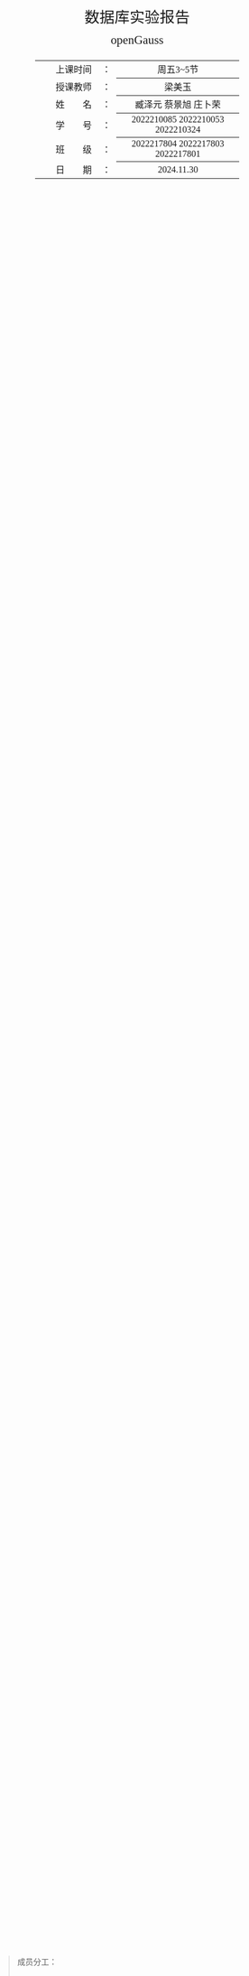 <div class="cover" style="page-break-after:always;font-family:方正公文仿宋;width:100%;height:100%;border:none;margin: 0 auto;text-align:center;">
    <div style="width:60%;margin: 0 auto;height:0;padding-bottom:10%;">
        </br>
        <img src="https://www.random9.top/assets/logoBUPT/subLogoBUPT.jpg" alt="校名" style="width:100%;"/>
    </div>
    </br></br></br></br></br>
    <div style="width:60%;margin: 0 auto;height:0;padding-bottom:40%;">
        <img src="https://www.random9.top/assets/logoBUPT/mainLogoBUPT.png" alt="校徽" style="width:100%;"/>
	</div>
    </br></br></br></br></br></br></br></br>
    <span style="font-family:华文黑体Bold;text-align:center;font-size:20pt;margin: 10pt auto;line-height:30pt;">数据库实验报告</span>
</br>
 		<span style="font-family:华文黑体Bold;text-align:center;font-size:16pt;margin: 10pt auto;line-height:30pt;">openGauss</span>
    </br>
    </br>
    <table style="border:none;text-align:center;width:72%;font-family:仿宋;font-size:14px; margin: 0 auto;">
    <tbody style="font-family:方正公文仿宋;font-size:12pt;">
    	<tr style="font-weight:normal;"> 
    		<td style="width:20%;text-align:right;">上课时间</td>
    		<td style="width:2%">：</td> 
    		<td style="width:40%;font-weight:normal;border-bottom: 1px solid;text-align:center;font-family:华文仿宋"> 周五3~5节</td>     </tr>
    	<tr style="font-weight:normal;"> 
    		<td style="width:20%;text-align:right;">授课教师</td>
    		<td style="width:2%">：</td> 
    		<td style="width:40%;font-weight:normal;border-bottom: 1px solid;text-align:center;font-family:华文仿宋">梁美玉</td>     </tr>
    	<tr style="font-weight:normal;"> 
    		<td style="width:20%;text-align:right;">姓　　名</td>
    		<td style="width:2%">：</td> 
    		<td style="width:40%;font-weight:normal;border-bottom: 1px solid;text-align:center;font-family:华文仿宋"> 臧泽元   蔡景旭   庄卜荣</td>     </tr>
    	<tr style="font-weight:normal;"> 
    		<td style="width:20%;text-align:right;">学　　号</td>
    		<td style="width:2%">：</td> 
    		<td style="width:40%;font-weight:normal;border-bottom: 1px solid;text-align:center;font-family:华文仿宋"> 2022210085 2022210053 2022210324</td>     </tr>
    	<tr style="font-weight:normal;"> 
    		<td style="width:20%;text-align:right;">班　　级</td>
    		<td style="width:%">：</td> 
    		<td style="width:40%;font-weight:normal;border-bottom: 1px solid;text-align:center;font-family:华文仿宋"> 2022217804 2022217803 2022217801</td>     </tr>
    	<tr style="font-weight:normal;"> 
    		<td style="width:20%;text-align:right;">日　　期</td>
    		<td style="width:2%">：</td> 
    		<td style="width:40%;font-weight:normal;border-bottom: 1px solid;text-align:center;font-family:华文仿宋">2024.11.30</td>     </tr>
    </tbody>              
    </table>
</div>


> 成员分工：
>
> - 臧泽元：环境搭建、任务1、任务4
> - 蔡景旭：任务3
> - 庄卜荣：任务2

## 0 环境搭建

实验 1-3 所用数据库部署于本地 docker 容器中，基于 [enmotech/enmotech-docker-opengauss: Ennotech openGauss Docker Image](https://github.com/enmotech/enmotech-docker-opengauss) 中给出的 openGauss 1.1.0 x86 镜像进行配置，容器内系统为 CentOS 7.6。拉取镜像创建容器的指令如下：

```shell
$ docker run --name opengauss --privileged=true -d -e GS_PASSWORD=Enmo@123 enmotech/opengauss:1.1.0
```

后续进入容器（`docker exec`）时，将容器的 22 端口映射到主机的 22222 端口以便 ssh 远程连接。

## 1 数据库建表及数据导入

### 1.1 创建关系表

#### 1.1.1 订单表 `ORDERS`

终端显示：

```shell
omm=# CREATE TABLE ORDERS ( O_ORDERKEY    INTEGER NOT NULL,
omm(# O_CUSTKEY    INTEGER NOT NULL,
omm(# O_ORDERSTATUS    CHAR(1) NOT NULL,
omm(# O_TOTALPRICE    DECIMAL(15,2) NOT NULL,
omm(# O_ORDERDATE    DATE NOT NULL,
omm(# O_ORDERPRIORITY    CHAR(15) NOT NULL,
omm(# O_CLERK    CHAR(15) NOT NULL,
omm(# O_SHIPPRIORITY    INTEGER NOT NULL,
omm(# O_COMMENT    VARCHAR(79) NOT NULL);
CREATE TABLE
```

末尾显示 `CREATE TABLE` 表示建表成功。

#### 1.1.2 区域表 `REGION`

```shell
omm=# CREATE TABLE REGION ( R_REGIONKEY    INTEGER NOT NULL,
omm(# R_NAME    CHAR(25) NOT NULL,
omm(# R_COMMENT    VARCHAR(152));
CREATE TABLE
```

#### 1.1.3 国家表 `NATION`

```shell
omm=# CREATE TABLE NATION ( N_NATIONKEY    INTEGER NOT NULL,
omm(# N_NAME    CHAR(25) NOT NULL,
omm(# N_REGIONKEY    INTEGER NOT NULL,
omm(# N_COMMENT    VARCHAR(152));
CREATE TABLE
```

#### 1.1.4 供应商表 `SUPPLIER`

```shell
omm=# CREATE TABLE SUPPLIER ( S_SUPPKEY    INTEGER NOT NULL,
omm(# S_NAME    CHAR(25) NOT NULL,
omm(# S_ADDRESS    VARCHAR(40) NOT NULL,
omm(# S_NATIONKEY    INTEGER NOT NULL,
omm(# S_PHONE    CHAR(15) NOT NULL,
omm(# S_ACCTBAL    DECIMAL(15,2) NOT NULL,
omm(# S_COMMENT    VARCHAR(101) NOT NULL);
CREATE TABLE
```

#### 1.1.5 零部件表 `PART`

```shell
omm=# CREATE TABLE PART ( P_PARTKEY    INTEGER NOT NULL,
omm(# P_NAME    VARCHAR(55) NOT NULL,
omm(# P_MFGR    CHAR(25) NOT NULL,
omm(# P_BRAND    CHAR(10) NOT NULL,
omm(# P_TYPE    VARCHAR(25) NOT NULL,
omm(# P_SIZE    INTEGER NOT NULL,
omm(# P_CONTAINER    CHAR(10) NOT NULL,
omm(# P_RETAILPRICE    DECIMAL(15,2) NOT NULL,
omm(# P_COMMENT    VARCHAR(23) NOT NULL);
CREATE TABLE
```

#### 1.3.6 零部件供应表 `PARTSUPP`

```shell
omm=# CREATE TABLE PARTSUPP ( PS_PARTKEY    INTEGER NOT NULL,
omm(# PS_SUPPKEY    INTEGER NOT NULL,
omm(# PS_AVAILQTY    INTEGER NOT NULL,
omm(# PS_SUPPLYCOST    DECIMAL(15,2) NOT NULL,
omm(# PS_COMMENT    VARCHAR(199) NOT NULL);
CREATE TABLE
```

#### 1.3.7 客户表 `CUSTOMER`

```shell
omm=# CREATE TABLE CUSTOMER ( C_CUSTKEY    INTEGER NOT NULL,
omm(# C_NAME    VARCHAR(25) NOT NULL,
omm(# C_ADDRESS    VARCHAR(40) NOT NULL,
omm(# C_NATIONKEY    INTEGER NOT NULL,
omm(# C_PHONE    CHAR(15) NOT NULL,
omm(# C_ACCTBAL    DECIMAL(15,2) NOT NULL,
omm(# C_MKTSEGMENT    CHAR(10) NOT NULL,
omm(# C_COMMENT    VARCHAR(117) NOT NULL);
CREATE TABLE
```

#### 1.3.8 订单明细表 `LINEITEM`

```shell
omm=# CREATE TABLE LINEITEM ( L_ORDERKEY    INTEGER NOT NULL,
omm(# L_PARTKEY    INTEGER NOT NULL,
omm(# L_SUPPKEY    INTEGER NOT NULL,
omm(# L_LINENUMBER    INTEGER NOT NULL,
omm(# L_QUANTITY    DECIMAL(15,2) NOT NULL,
omm(# L_EXTENDEDPRICE    DECIMAL(15,2) NOT NULL,
omm(# L_DISCOUNT    DECIMAL(15,2) NOT NULL,
omm(# L_TAX    DECIMAL(15,2) NOT NULL,
omm(# L_RETURNFLAG    CHAR(1) NOT NULL,
omm(# L_LINESTATUS    CHAR(1) NOT NULL,
omm(# L_SHIPDATE    DATE NOT NULL,
omm(# L_COMMITDATE    DATE NOT NULL,
omm(# L_RECEIPTDATE    DATE NOT NULL,
omm(# L_SHIPINSTRUCT    CHAR(25) NOT NULL,
omm(# L_SHIPMODE    CHAR(10) NOT NULL,
omm(# L_COMMENT    VARCHAR(44) NOT NULL);
CREATE TABLE
```

通过 `\d+` 命令可看到创建完的 8 个表：

![image-20241125171935924](assets/image-20241125171935924-2974310.png)

### 1.2 数据导入

#### 1.2.1 上传文件

将 tpc-h 的 txt 格式数据文件用 SCP 上传到 openGauss 所在的容器上，首先在容器 `omm` 用户下创建目录 `tpc-h/data` 并授予全部权限：

```shell
[omm@cfde74516988 ~]$ pwd   
/home/omm
[omm@cfde74516988 ~]$ mkdir tpc-h   
[omm@cfde74516988 ~]$ cd tpc-h
[omm@cfde74516988 tpc-h]$ mkdir data
```

```shell
[root@cfde74516988 ~]# cd /home/omm
[root@cfde74516988 omm]# chmod 777 tpc-h
[root@cfde74516988 omm]# cd tpc-h
[root@cfde74516988 tpc-h]# chmod 777 data
```

然后退出 omm 用户回到 root，将 txt 格式的数据文件移到该文件夹里（第一次远程连接需要设置密钥）：

![image-20241125182123117](assets/image-20241125182123117-2974310.png)

最后授予文件全部权限：

```shell
[root@cfde74516988 ~]# cd /home/omm/tpc-h/data
[root@cfde74516988 data]# chmod 777 *
[root@cfde74516988 data]# ls -l
total 208992
-rwxrwxrwx 1 root root   4835158 Nov 25 10:19 customer.txt
-rwxrwxrwx 1 root root 155651209 Nov 25 10:19 lineitem.txt
-rwxrwxrwx 1 root root      2356 Nov 25 10:19 nation.txt
-rwxrwxrwx 1 root root  25118002 Nov 25 10:19 orders.txt
-rwxrwxrwx 1 root root  23143960 Nov 25 10:19 partsupp.txt
-rwxrwxrwx 1 root root   4982186 Nov 25 10:19 part.txt
-rwxrwxrwx 1 root root       199 Nov 25 10:19 region.txt
-rwxrwxrwx 1 root root    250820 Nov 25 10:19 supplier.txt
```

#### 1.2.2 导入数据

以 omm 用户登录数据库主节点，并连接数据库，然后使用 `\copy` 命令导入数据：

```shell
omm=# copy region FROM '/home/omm/tpc-h/data/region.txt' with delimiter as '|';
COPY 5
omm=# copy nation FROM 'home/omm/tpc-h/data/nation.txt' with delimiter as '|';
ERROR:  could not open file "home/omm/tpc-h/data/nation.txt" for reading: No such file or directory
omm=# copy nation FROM '/home/omm/tpc-h/data/nation.txt' with delimiter as '|';
COPY 25
omm=# copy part FROM '/home/omm/tpc-h/data/part.txt' with delimiter as '|';
COPY 40000
omm=# copy supplier FROM '/home/omm/tpc-h/data/supplier.txt' with delimiter as '|';
COPY 2000
omm=# copy customer FROM '/home/omm/tpc-h/data/customer.txt' with delimiter as '|';
COPY 30000
omm=# copy lineitem FROM '/home/omm/tpc-h/data/lineitem.txt' with delimiter as '|'; 
COPY 1199969
omm=# copy partsupp FROM '/home/omm/tpc-h/data/partsupp.txt' with delimiter as '|';
COPY 160000
omm=# copy orders FROM '/home/omm/tpc-h/data/orders.txt' with delimiter as '|';
COPY 300000
```

通过 `\d+` 命令可看到表的大小有更新：

![image-20241125192423749](assets/image-20241125192423749-2974310.png)

导入后为关系表添加约束：

```shell
omm=# ALTER TABLE REGION
omm-# ADD PRIMARY KEY (R_REGIONKEY);
NOTICE:  ALTER TABLE / ADD PRIMARY KEY will create implicit index "region_pkey" for table "region"
ALTER TABLE

omm=# ALTER TABLE NATION
omm-# ADD PRIMARY KEY (N_NATIONKEY);
NOTICE:  ALTER TABLE / ADD PRIMARY KEY will create implicit index "nation_pkey" for table "nation"
ALTER TABLE

omm=# ALTER TABLE NATION 
omm-# ADD FOREIGN KEY (N_REGIONKEY) references REGION;
ALTER TABLE

omm=# ALTER TABLE PART
omm-# ADD PRIMARY KEY (P_PARTKEY);
NOTICE:  ALTER TABLE / ADD PRIMARY KEY will create implicit index "part_pkey" for table "part"
ALTER TABLE

omm=# ALTER TABLE SUPPLIER
omm-# ADD PRIMARY KEY (S_SUPPKEY);
NOTICE:  ALTER TABLE / ADD PRIMARY KEY will create implicit index "supplier_pkey" for table "supplier"
ALTER TABLE

omm=# ALTER TABLE SUPPLIER
omm-# ADD FOREIGN KEY (S_NATIONKEY) references NATION;
ALTER TABLE

omm=# ALTER TABLE PARTSUPP
omm-# ADD PRIMARY KEY (PS_PARTKEY,PS_SUPPKEY);
NOTICE:  ALTER TABLE / ADD PRIMARY KEY will create implicit index "partsupp_pkey" for table "partsupp"
ALTER TABLE

omm=# ALTER TABLE CUSTOMER
omm-# ADD PRIMARY KEY (C_CUSTKEY);
NOTICE:  ALTER TABLE / ADD PRIMARY KEY will create implicit index "customer_pkey" for table "customer"
ALTER TABLE

omm=# ALTER TABLE CUSTOMER
omm-# ADD FOREIGN KEY (C_NATIONKEY) references NATION;
ALTER TABLE

omm=# ALTER TABLE LINEITEM
omm-# ADD PRIMARY KEY (L_ORDERKEY,L_LINENUMBER);
NOTICE:  ALTER TABLE / ADD PRIMARY KEY will create implicit index "lineitem_pkey" for table "lineitem"
ALTER TABLE

omm=# ALTER TABLE ORDERS
omm-# ADD PRIMARY KEY (O_ORDERKEY);
NOTICE:  ALTER TABLE / ADD PRIMARY KEY will create implicit index "orders_pkey" for table "orders"
ALTER TABLE

omm=# ALTER TABLE PARTSUPP
omm-# ADD FOREIGN KEY (PS_SUPPKEY) references SUPPLIER;
ALTER TABLE

omm=# ALTER TABLE PARTSUPP
omm-# ADD FOREIGN KEY (PS_PARTKEY) references PART;
ALTER TABLE

omm=# ALTER TABLE ORDERS
omm-# ADD FOREIGN KEY (O_CUSTKEY) references CUSTOMER;
ALTER TABLE

omm=# ALTER TABLE LINEITEM
omm-# ADD FOREIGN KEY (L_ORDERKEY) references ORDERS;
ALTER TABLE

omm=# ALTER TABLE LINEITEM
omm-# ADD FOREIGN KEY (L_PARTKEY,L_SUPPKEY) references PARTSUPP;
ALTER TABLE
```

用 `select` 语句查看关系表可以显示刚刚导入进来的数据：

![image-20241125193718859](assets/image-20241125193718859.png)

## 2 数据查询与修改

### 2.1 单表查询

**查询1**：

从订单表 `ORDERS` 中，找出由收银员 `Clerk#000000951` 处理的满足下列条件的所有订单 `O_ORDERKEY`：

（1）订单总价位于 `[起始价格 5000, 结束价格 100000]`

（2）下单日期在 `开始日期 2019-01-02 00:00:00` 至 `结束日期 2020-08-31 00:00:00` 之间，

（3）订单状态 `O_ORDERSTATUS` 不为空

列出这些订单的订单 `key`（`O_ORDERKEY`）、客户 `key`、订单状态、订单总价、下单日期（重命名为 `O_DATE`）、订单优先级和发货优先级；

要求：对查询结果，按照订单优先级从高到低、发货优先级从高到低排序。

```sql
-- 查询订单信息
SELECT 
    O_ORDERKEY, 
    O_CUSTKEY, 
    O_ORDERSTATUS, 
    O_TOTALPRICE, 
    O_ORDERDATE AS O_DATE, 
    O_ORDERPRIORITY, 
    O_SHIPPRIORITY
FROM 
    ORDERS
WHERE 
    O_CLERK = 'Clerk#000000951'
    AND O_TOTALPRICE BETWEEN 5000 AND 100000
    AND O_ORDERDATE BETWEEN '2019-01-02' AND '2020-08-31'
    AND O_ORDERSTATUS IS NOT NULL
ORDER BY 
    O_ORDERPRIORITY DESC, 
    O_SHIPPRIORITY DESC;
```

```sql
omm=# SELECT O_ORDERKEY, O_CUSTKEY, O_ORDERSTATUS, O_TOTALPRICE, O_ORDERDATE AS O_DATE, O_ORDERPRIORITY, O_SHIPPRIORITY
FROM ORDERS
WHERE O_CLERK = 'Clerk#000000951';omm-# omm-#
 o_orderkey | o_custkey | o_orderstatus | o_totalprice |       o_date        | o_orderpriority | o_shippriority
------------+-----------+---------------+--------------+---------------------+-----------------+----------------
          1 |      7381 | O             |    181585.13 | 2019-01-02 00:00:00 | 5-LOW           |              0
        839 |      5578 | O             |    104005.14 | 2018-08-08 00:00:00 | 1-URGENT        |              0
       2338 |     27874 | O             |     22264.72 | 2020-09-15 00:00:00 | 2-HIGH          |              0
       4579 |     20828 | O             |    147919.32 | 2018-12-01 00:00:00 | 2-HIGH          |              0
       8452 |     27832 | F             |    147102.45 | 2015-07-31 00:00:00 | 4-NOT SPECIFIED |              0
       9185 |      2893 | F             |     92840.21 | 2017-06-16 00:00:00 | 2-HIGH          |              0
      12163 |      1733 | O             |    183726.95 | 2020-07-20 00:00:00 | 5-LOW           |              0
      13508 |     16033 | O             |     42756.76 | 2020-04-17 00:00:00 | 4-NOT SPECIFIED |              0
      14277 |     18920 | O             |    133599.91 | 2021-02-14 00:00:00 | 4-NOT SPECIFIED |              0
      15073 |      1468 | F             |    138584.35 | 2015-01-26 00:00:00 | 3-MEDIUM        |              0
      17636 |     15205 | F             |    137295.03 | 2017-02-05 00:00:00 | 5-LOW           |              0
      19200 |       854 | O             |    144151.90 | 2020-07-27 00:00:00 | 4-NOT SPECIFIED |              0
      19205 |     11662 | F             |    327627.84 | 2016-07-27 00:00:00 | 3-MEDIUM        |              0
      20547 |     16147 | F             |     38376.91 | 2016-08-27 00:00:00 | 2-HIGH          |              0
      21312 |      5638 | O             |     55741.75 | 2019-02-01 00:00:00 | 1-URGENT        |              0
      25639 |     25135 | F             |     46746.31 | 2017-10-12 00:00:00 | 3-MEDIUM        |              0
      26885 |     25732 | O             |    226010.66 | 2020-05-11 00:00:00 | 3-MEDIUM        |              0
      27364 |      4489 | O             |    201233.85 | 2018-05-21 00:00:00 | 3-MEDIUM        |              0
      40932 |     23078 | O             |    176808.89 | 2021-05-12 00:00:00 | 3-MEDIUM        |              0
      42817 |     21661 | O             |     44438.99 | 2020-08-31 00:00:00 | 5-LOW           |              0
      47142 |     19433 | O             |     73866.30 | 2019-03-24 00:00:00 | 1-URGENT        |              0
      60419 |     21305 | F             |    114536.40 | 2015-06-20 00:00:00 | 4-NOT SPECIFIED |              0
      60867 |     22738 | O             |     92114.35 | 2020-07-27 00:00:00 | 3-MEDIUM        |              0
      64612 |     20027 | F             |    307272.91 | 2016-12-26 00:00:00 | 4-NOT SPECIFIED |              0
      66470 |      1373 | F             |     68381.45 | 2016-05-10 00:00:00 | 3-MEDIUM        |              0
      66531 |     23941 | F             |    101155.27 | 2015-10-20 00:00:00 | 3-MEDIUM        |              0
      84197 |     28901 | O             |     79241.84 | 2019-05-22 00:00:00 | 5-LOW           |              0
      95623 |     20209 | O             |     99889.91 | 2020-12-10 00:00:00 | 2-HIGH          |              0
      96870 |     13928 | F             |    117595.25 | 2015-01-07 00:00:00 | 1-URGENT        |              0
     100611 |      6268 | O             |    119354.28 | 2019-02-14 00:00:00 | 5-LOW           |              0
     105920 |      4939 | F             |    113306.11 | 2016-06-20 00:00:00 | 2-HIGH          |              0
     112965 |       472 | F             |     15036.22 | 2016-08-11 00:00:00 | 3-MEDIUM        |              0
     114599 |     28057 | F             |     61960.06 | 2015-04-24 00:00:00 | 4-NOT SPECIFIED |              0
```

**查询2**：

从订单明细表 `LINEITEM` 中，找出满足下列条件的所有订单 `L_ORDERKEY`：

（1）数量位于 `[起始数量 30, 结束数量 50]`，

（2）退货标志为 `'N'` 的订单中，价格不小于 `最低价格 20000`

列出这些订单的 `L_ORDERKEY`、`L_SUPPKEY`、`L_EXTENDEDPRICE`；要求：对查询结果，按照价格从高到低排序，并且对查询结果使用 `DISTINCT` 去重。

比较对查询结果去重和不去重，在查询时间和查询结果上的差异。

```sql
-- 去重查询
EXPLAIN ANALYZE
SELECT DISTINCT L_ORDERKEY, L_SUPPKEY, L_EXTENDEDPRICE
FROM LINEITEM
WHERE L_QUANTITY BETWEEN 30 AND 50
  AND L_RETURNFLAG = 'N'
  AND L_EXTENDEDPRICE >= 96000
ORDER BY L_EXTENDEDPRICE DESC;

-- 不去重查询
EXPLAIN ANALYZE
SELECT L_ORDERKEY, L_SUPPKEY, L_EXTENDEDPRICE
FROM LINEITEM
WHERE L_QUANTITY BETWEEN 30 AND 50
  AND L_RETURNFLAG = 'N'
  AND L_EXTENDEDPRICE >= 96000
ORDER BY L_EXTENDEDPRICE DESC;
```

**去重**

**查询结果**

```sql
omm=# SELECT DISTINCT L_ORDERKEY, L_SUPPKEY, L_EXTENDEDPRICE
FROM LINEITEM
WHERE L_QUANTITY BETWEEN 30 AND 50
  AND L_RETURNFLAG = 'N'
  AND L_EXTENDEDPRICE >= 96000
ORDER BY L_EXTENDEDPRICE DESC;omm-# omm-# omm-# omm-# omm-#
 l_orderkey | l_suppkey | l_extendedprice
------------+-----------+-----------------
     549057 |      2000 |        96949.50
     272229 |       557 |        96899.50
     705441 |      1999 |        96899.50
     719041 |      1519 |        96899.50
    1028352 |      1036 |        96849.50
     814209 |      1999 |        96799.50
    1114084 |       517 |        96799.50
     111329 |      1553 |        96749.50
     456194 |        35 |        96749.50
     747776 |      1552 |        96749.50
     163712 |       516 |        96699.50
     323143 |      1516 |        96699.50
      10308 |       999 |        96649.50
     330503 |      1032 |        96649.50
     916000 |      1998 |        96649.50
     ........
          244676 |       506 |        96149.00
     428514 |      1984 |        96149.00
     868550 |      1538 |        96149.00
    1101380 |        23 |        96149.00
     293607 |       537 |        96099.50
     400421 |      1509 |        96099.50
     787011 |       537 |        96099.50
    1096550 |       533 |        96099.50
     265669 |      1538 |        96099.00
     368230 |       540 |        96099.00
     787937 |       505 |        96099.00
     892805 |       984 |        96099.00
     933921 |      1021 |        96099.00
     603969 |       991 |        96049.50
     177411 |       505 |        96049.00
     334182 |      1535 |        96049.00
     591331 |      1020 |        96049.00
     591716 |      1537 |        96049.00
     610368 |       502 |        96049.00
(70 rows)
     
```

**查询时间：223.757 ms**

```sql
omm=# EXPLAIN ANALYZE
SELECT DISTINCT L_ORDERKEY, L_SUPPKEY, L_EXTENDEDPRICE
FROM LINEITEM
WHERE L_QUANTITY BETWEEN 30 AND 50
  AND L_RETURNFLAG = 'N'
  AND L_EXTENDEDPRICE >= 96000
ORDER BY L_EXTENDEDPRICE DESC;omm-# omm-# omm-# omm-# omm-# omm-#
                                                                          QUERY PLAN
--------------------------------------------------------------------------------------------------------------------------------------------------------------
 Unique  (cost=48915.99..48916.25 rows=26 width=16) (actual time=223.653..223.662 rows=70 loops=1)
   ->  Sort  (cost=48915.99..48916.06 rows=26 width=16) (actual time=223.652..223.655 rows=70 loops=1)
         Sort Key: l_extendedprice DESC, l_orderkey, l_suppkey
         Sort Method: quicksort  Memory: 29kB
         ->  Seq Scan on lineitem  (cost=0.00..48915.38 rows=26 width=16) (actual time=5.454..223.591 rows=70 loops=1)
               Filter: ((l_quantity >= 30::numeric) AND (l_quantity <= 50::numeric) AND (l_extendedprice >= 96000::numeric) AND (l_returnflag = 'N'::bpchar))
               Rows Removed by Filter: 1199899
 Total runtime: 223.757 ms
```

**不去重**

**查询结果**

```sql
omm=# SELECT L_ORDERKEY, L_SUPPKEY, L_EXTENDEDPRICE
FROM LINEITEM
WHERE L_QUANTITY BETWEEN 30 AND 50
  AND L_RETURNFLAG = 'N'
  AND L_EXTENDEDPRICE >= 96000
ORDER BY L_EXTENDEDPRICE DESC;omm-# omm-# omm-# omm-# omm-#
 l_orderkey | l_suppkey | l_extendedprice
------------+-----------+-----------------
     549057 |      2000 |        96949.50
     272229 |       557 |        96899.50
     719041 |      1519 |        96899.50
     705441 |      1999 |        96899.50
    1028352 |      1036 |        96849.50
     814209 |      1999 |        96799.50
    1114084 |       517 |        96799.50
     456194 |        35 |        96749.50
     747776 |      1552 |        96749.50
     111329 |      1553 |        96749.50
     323143 |      1516 |        96699.50
  ........
       578660 |      1509 |        96199.50
       8134 |       988 |        96199.00
     809378 |      1022 |        96149.50
     965285 |      1535 |        96149.50
    1075681 |      1510 |        96149.50
    1101380 |        23 |        96149.00
     868550 |      1538 |        96149.00
     244676 |       506 |        96149.00
     428514 |      1984 |        96149.00
     400421 |      1509 |        96099.50
     787011 |       537 |        96099.50
     293607 |       537 |        96099.50
    1096550 |       533 |        96099.50
     933921 |      1021 |        96099.00
     892805 |       984 |        96099.00
     787937 |       505 |        96099.00
     265669 |      1538 |        96099.00
     368230 |       540 |        96099.00
     603969 |       991 |        96049.50
     610368 |       502 |        96049.00
     591716 |      1537 |        96049.00
     591331 |      1020 |        96049.00
     334182 |      1535 |        96049.00
     177411 |       505 |        96049.00
(70 rows)
```

**查询时间：223.187 ms**

```sql
omm=# EXPLAIN ANALYZE
SELECT L_ORDERKEY, L_SUPPKEY, L_EXTENDEDPRICE
FROM LINEITEM
WHERE L_QUANTITY BETWEEN 30 AND 50
  AND L_RETURNFLAG = 'N'
  AND L_EXTENDEDPRICE >= 96000
ORDER BY L_EXTENDEDPRICE DESC;omm-# omm-# omm-# omm-# omm-# omm-#
                                                                       QUERY PLAN
--------------------------------------------------------------------------------------------------------------------------------------------------------
 Sort  (cost=48915.99..48916.06 rows=26 width=16) (actual time=223.107..223.110 rows=70 loops=1)
   Sort Key: l_extendedprice DESC
   Sort Method: quicksort  Memory: 29kB
   ->  Seq Scan on lineitem  (cost=0.00..48915.38 rows=26 width=16) (actual time=5.467..223.043 rows=70 loops=1)
         Filter: ((l_quantity >= 30::numeric) AND (l_quantity <= 50::numeric) AND (l_extendedprice >= 96000::numeric) AND (l_returnflag = 'N'::bpchar))
         Rows Removed by Filter: 1199899
 Total runtime: 223.187 ms
(7 rows)
```

### 2.2 字符串操作

**查询3**：

从客户表 `CUSTOMER` 中，找出满足下列条件的客户：

（1）客户电话开头部分包含 `'10'`，或者客户市场领域中包含 `'BUILDING'`，并且

（2）客户电话结尾不为 `'8'`

```sql
SELECT C_CUSTKEY, C_NAME
FROM CUSTOMER
WHERE (C_PHONE LIKE '10%' OR C_MKTSEGMENT LIKE '%BUILDING%')
  AND C_PHONE NOT LIKE '%8';
```

**实验结果**

```sql
 c_custkey |       c_name
-----------+--------------------
         2 | Customer#000000002
         3 | Customer#000000003
         4 | Customer#000000004
         5 | Customer#000000005
         6 | Customer#000000006
         7 | Customer#000000007
         8 | Customer#000000008
         9 | Customer#000000009
        10 | Customer#000000010
.......
      1955 | Customer#000001955
      1956 | Customer#000001956
      1958 | Customer#000001958
      1959 | Customer#000001959
      1960 | Customer#000001960
      1962 | Customer#000001962
      1963 | Customer#000001963
      1964 | Customer#000001964
      1965 | Customer#000001965
      1966 | Customer#000001966
      1967 | Customer#000001967
.......
```

**查询4**：

从客户表 `CUSTOMER` 中，找出满足下列条件的客户姓名：

（1）客户 `key` 由 2 个字符组成

（2）客户地址至少包括 18 个字符，即地址字符串的长度不小于 18。

```sql
SELECT C_NAME
FROM CUSTOMER
WHERE C_CUSTKEY::TEXT LIKE '__'  -- 假设C_CUSTKEY为整数，需要转换为文本比较
  AND LENGTH(C_ADDRESS) >= 18;
```

**实验结果**

```sql
       c_name
--------------------
 Customer#000000010
 Customer#000000012
 Customer#000000013
 Customer#000000014
 Customer#000000015
 Customer#000000017
 Customer#000000018
 Customer#000000019
 Customer#000000020
 Customer#000000022
 Customer#000000023
 Customer#000000024
 .......
 Customer#000000084
 Customer#000000085
 Customer#000000087
 Customer#000000088
 Customer#000000089
 Customer#000000091
 Customer#000000092
 Customer#000000093
 Customer#000000094
 Customer#000000095
 Customer#000000096
 Customer#000000097
 Customer#000000098
 Customer#000000099
(64 rows)
```

### 2.3 集合操作

**查询5**：

使用集合并操作 `UNION`、`UNION ALL`，从订单明细表 `LINEITEM` 查询满足下列条件的订单 `L_ORDERKEY`：

（1）订单发货日期早于 `'2016-01-01'`，或者

（2）订单数量大于 `100`

对比 `UNION ALL`、`UNION` 操作在查询结果、执行时间上的差异。

```sql
-- 使用 UNION ALL
EXPLAIN ANALYZE
SELECT L_ORDERKEY
FROM LINEITEM
WHERE L_SHIPDATE < '2016-01-01'::DATE

UNION ALL

SELECT L_ORDERKEY
FROM LINEITEM
WHERE L_QUANTITY > 100;

-- 使用 UNION
EXPLAIN ANALYZE
SELECT L_ORDERKEY
FROM LINEITEM
WHERE L_SHIPDATE < '2016-01-01'::DATE

UNION

SELECT L_ORDERKEY
FROM LINEITEM
WHERE L_QUANTITY > 100;
```

**使用 UNION ALL**

**实验结果**

```sql
 l_orderkey
------------
          6
         37
         37
         37
        128
        129
        129
...........
       1504
       1504
       1505
       1505
       1506
       1506
       1506
       1506
       1506
       1537
       1537
...........
       5218
       5220
       5254
       5254
       5254
       5254
       5254
       5254
...........
```

**执行时间: 365.901 ms**

```sql
                                                          QUERY PLAN
------------------------------------------------------------------------------------------------------------------------------
 Result  (cost=0.00..81345.32 rows=151409 width=4) (actual time=0.057..361.636 rows=151587 loops=1)
   ->  Append  (cost=0.00..81345.32 rows=151409 width=4) (actual time=0.056..352.949 rows=151587 loops=1)
         ->  Seq Scan on lineitem  (cost=0.00..39915.61 rows=151408 width=4) (actual time=0.055..167.003 rows=151587 loops=1)
               Filter: (l_shipdate < '2016-01-01 00:00:00'::timestamp(0) without time zone)
               Rows Removed by Filter: 1048382
         ->  Seq Scan on lineitem  (cost=0.00..39915.61 rows=1 width=4) (actual time=178.241..178.241 rows=0 loops=1)
               Filter: (l_quantity > 100::numeric)
               Rows Removed by Filter: 1199969
 Total runtime: 365.901 ms
(9 rows)
```

**使用 UNION**

**实验结果**

```sql
 l_orderkey
------------
     865029
     370596
     310753
     363111
    1096454
     728802
...........
     834023
     733601
     344993
     970624
     104033
     738276
     821126
    1147808
     551749
    1083878
     361732
...........
```

**执行时间: 364.971 ms**

```sql
omm=# EXPLAIN ANALYZE
SELECT L_ORDERKEY
FROM LINEITEM
WHERE L_SHIPDATE < '2016-01-01'::DATE

UNION

SELECT L_ORDERKEY
FROM LINEITEM
WHERE L_QUANTITY > 100;omm-# omm-# omm-# omm-# omm-# omm-# omm-# omm-# omm-#
                                                          QUERY PLAN
------------------------------------------------------------------------------------------------------------------------------
 HashAggregate  (cost=81723.84..83237.93 rows=151409 width=4) (actual time=359.014..363.225 rows=41621 loops=1)
   Group By Key: public.lineitem.l_orderkey
   ->  Append  (cost=0.00..81345.32 rows=151409 width=4) (actual time=0.069..337.867 rows=151587 loops=1)
         ->  Seq Scan on lineitem  (cost=0.00..39915.61 rows=151408 width=4) (actual time=0.066..155.120 rows=151587 loops=1)
               Filter: (l_shipdate < '2016-01-01 00:00:00'::timestamp(0) without time zone)
               Rows Removed by Filter: 1048382
         ->  Seq Scan on lineitem  (cost=0.00..39915.61 rows=1 width=4) (actual time=174.747..174.747 rows=0 loops=1)
               Filter: (l_quantity > 100::numeric)
               Rows Removed by Filter: 1199969
 Total runtime: 364.971 ms
(10 rows)
```

**查询6**：

结合教材 3.4.1 节元组变量样例，使用集合操作 `EXCEPT`、`EXCEPT ALL`，从供应商表 `SUPPLIER` 中，查询账户余额最大的供应商。

对比使用 `EXCEPT`、`EXCEPT ALL`、聚集函数 `MAX`，完成此查询在执行时间、查询结果上的异同。

```sql
-- 更新统计信息
ANALYZE supplier;

-- 使用 EXCEPT
EXPLAIN ANALYZE
SELECT s_suppkey, s_name
FROM supplier
EXCEPT
(
    SELECT t1.s_suppkey, t1.s_name
    FROM supplier t1
    JOIN supplier t2 ON t1.s_acctbal < t2.s_acctbal
);

-- 使用 EXCEPT ALL
EXPLAIN ANALYZE
SELECT s_suppkey, s_name
FROM supplier
EXCEPT ALL
(
    SELECT t1.s_suppkey, t1.s_name
    FROM supplier t1
    JOIN supplier t2 ON t1.s_acctbal < t2.s_acctbal
);

-- 使用 MAX 聚集函数
EXPLAIN ANALYZE
SELECT s_suppkey, s_name
FROM supplier
WHERE s_acctbal = (
    SELECT MAX(s_acctbal)
    FROM supplier
);
```

**使用 EXCEPT**

**实验结果**

```sql
 s_suppkey |          s_name
-----------+---------------------------
       892 | Supplier#000000892
(1 row)
```

**执行时间: 1001.204 ms**

```sql
                                                                QUERY PLAN
------------------------------------------------------------------------------------------------------------------------------------------
 HashSetOp Except  (cost=0.00..80220.99 rows=2000 width=30) (actual time=1001.026..1001.039 rows=1 loops=1)
   ->  Append  (cost=0.00..73544.33 rows=1335333 width=30) (actual time=0.018..788.066 rows=2000997 loops=1)
         ->  Subquery Scan on "*SELECT* 1"  (cost=0.00..82.00 rows=2000 width=30) (actual time=0.017..1.341 rows=2000 loops=1)
               ->  Seq Scan on supplier  (cost=0.00..62.00 rows=2000 width=30) (actual time=0.014..0.802 rows=2000 loops=1)
         ->  Subquery Scan on "*SELECT* 2"  (cost=0.00..73462.33 rows=1333333 width=30) (actual time=0.034..700.892 rows=1998997 loops=1)
               ->  Nested Loop  (cost=0.00..60129.00 rows=1333333 width=30) (actual time=0.033..586.081 rows=1998997 loops=1)
                     Join Filter: (t1.s_acctbal < t2.s_acctbal)
                     Rows Removed by Join Filter: 2001003
                     ->  Seq Scan on supplier t1  (cost=0.00..62.00 rows=2000 width=36) (actual time=0.004..0.151 rows=2000 loops=1)
                     ->  Materialize  (cost=0.00..72.00 rows=2000 width=6) (actual time=0.065..111.885 rows=4000000 loops=2000)
                           ->  Seq Scan on supplier t2  (cost=0.00..62.00 rows=2000 width=6) (actual time=0.004..0.636 rows=2000 loops=1)
 Total runtime: 1001.204 ms
(12 rows)
```

**使用 EXCEPT ALL**

**实验结果**

```sql
 s_suppkey |          s_name
-----------+---------------------------
       892 | Supplier#000000892
(1 row)
```

**执行时间: 995.772 ms**

```sql
                                                                QUERY PLAN
------------------------------------------------------------------------------------------------------------------------------------------
 HashSetOp Except All  (cost=0.00..80220.99 rows=2000 width=30) (actual time=995.580..995.594 rows=1 loops=1)
   ->  Append  (cost=0.00..73544.33 rows=1335333 width=30) (actual time=0.020..783.643 rows=2000997 loops=1)
         ->  Subquery Scan on "*SELECT* 1"  (cost=0.00..82.00 rows=2000 width=30) (actual time=0.020..1.236 rows=2000 loops=1)
               ->  Seq Scan on supplier  (cost=0.00..62.00 rows=2000 width=30) (actual time=0.017..0.711 rows=2000 loops=1)
         ->  Subquery Scan on "*SELECT* 2"  (cost=0.00..73462.33 rows=1333333 width=30) (actual time=0.032..697.765 rows=1998997 loops=1)
               ->  Nested Loop  (cost=0.00..60129.00 rows=1333333 width=30) (actual time=0.032..583.712 rows=1998997 loops=1)
                     Join Filter: (t1.s_acctbal < t2.s_acctbal)
                     Rows Removed by Join Filter: 2001003
                     ->  Seq Scan on supplier t1  (cost=0.00..62.00 rows=2000 width=36) (actual time=0.004..0.189 rows=2000 loops=1)
                     ->  Materialize  (cost=0.00..72.00 rows=2000 width=6) (actual time=0.061..110.777 rows=4000000 loops=2000)
                           ->  Seq Scan on supplier t2  (cost=0.00..62.00 rows=2000 width=6) (actual time=0.004..0.594 rows=2000 loops=1)
 Total runtime: 995.772 ms
(12 rows)
```

**使用 MAX 聚集函数**

**实验结果**

```sql
 s_suppkey |          s_name
-----------+---------------------------
       892 | Supplier#000000892
(1 row)
```

**执行时间: 2.550 ms**

```sql
                                                      QUERY PLAN
-----------------------------------------------------------------------------------------------------------------------
 Seq Scan on supplier  (cost=67.01..134.01 rows=1 width=30) (actual time=1.894..2.413 rows=1 loops=1)
   Filter: (s_acctbal = $0)
   Rows Removed by Filter: 1999
   InitPlan 1 (returns $0)
     ->  Aggregate  (cost=67.00..67.01 rows=1 width=38) (actual time=1.416..1.416 rows=1 loops=1)
           ->  Seq Scan on supplier  (cost=0.00..62.00 rows=2000 width=6) (actual time=0.005..0.556 rows=2000 loops=1)
 Total runtime: 2.550 ms
(7 rows)
```

### 2.4 多表查询

**查询7**：

选取两张数据量比较小的表 `T1` 和 `T2`（如 `REGION`、`NATION`、`SUPPLIER`），执行如下无连接条件的笛卡尔积操作，观察数据库系统的反应和查询结果：****

```sql
SELECT *
FROM REGION, NATION;
```

**实验结果**

```sql
r_regionkey |          r_name           |          r_comment           | n_nationkey |          n_name           | n_regionkey |                                                     n_comment
-------------+---------------------------+------------------------------+-------------+---------------------------+-------------+--------------------------------------------------------------------------------------------------------------------
           0 | AFRICA                    | furiously special foxes hagg |           0 | ALGERIA                   |           0 | posits use carefully pending accounts. special deposits haggle. ironic, silent accounts are furio
           1 | AMERICA                   | furiously special foxes hagg |           0 | ALGERIA                   |           0 | posits use carefully pending accounts. special deposits haggle. ironic, silent accounts are furio
           2 | ASIA                      | furiously special foxes hagg |           0 | ALGERIA                   |           0 | posits use carefully pending accounts. special deposits haggle. ironic, silent accounts are furio
           3 | EUROPE                    | furiously special foxes hagg |           0 | ALGERIA                   |           0 | posits use carefully pending accounts. special deposits haggle. ironic, silent accounts are furio
           4 | MIDDLE EAST               | furiously special foxes hagg |           0 | ALGERIA                   |           0 | posits use carefully pending accounts. special deposits haggle. ironic, silent accounts are furio
           0 | AFRICA                    | furiously special foxes hagg |           1 | ARGENTINA                 |           1 | ly bold instructions haggle quickly across the blithely close dep
           1 | AMERICA                   | furiously special foxes hagg |           1 | ARGENTINA                 |           1 | ly bold instructions haggle quickly across the blithely close dep
           2 | ASIA                      | furiously special foxes hagg |           1 | ARGENTINA                 |           1 | ly bold instructions haggle quickly across the blithely close dep
           3 | EUROPE                    | furiously special foxes hagg |           1 | ARGENTINA                 |           1 | ly bold instructions haggle quickly across the blithely close dep
           4 | MIDDLE EAST               | furiously special foxes hagg |           1 | ARGENTINA                 |           1 | ly bold instructions haggle quickly across the blithely close dep
           ........
           3 | EUROPE                    | furiously special foxes hagg |          10 | IRAN                      |           4 | equests. packages are ironic, regular theodolites. carefully regular ideas sleep slyly final, ex
           4 | MIDDLE EAST               | furiously special foxes hagg |          10 | IRAN                      |           4 | equests. packages are ironic, regular theodolites. carefully regular ideas sleep slyly final, ex
           0 | AFRICA                    | furiously special foxes hagg |          11 | IRAQ                      |           4 | cording to the quickly regular platelets. carefully ironic pinto beans against the slyly unusual theodolites d
           1 | AMERICA                   | furiously special foxes hagg |          11 | IRAQ                      |           4 | cording to the quickly regular platelets. carefully ironic pinto beans against the slyly unusual theodolites d
           2 | ASIA                      | furiously special foxes hagg |          11 | IRAQ                      |           4 | cording to the quickly regular platelets. carefully ironic pinto beans against the slyly unusual theodolites d
           3 | EUROPE                    | furiously special foxes hagg |          11 | IRAQ                      |           4 | cording to the quickly regular platelets. carefully ironic pinto beans against the slyly unusual theodolites d
           ........
(125 row)
```

**查询8**：

使用多表连接操作，从订单表 `ORDERS`、供应商表 `SUPPLIER`、订单明细表 `LINEITEM` 中，查询实际到达日期小于预计到达日期的订单，列出这些订单的订单 `key`、订单总价、下单日期以及该供应商的姓名、地址和手机号。

```sql
SELECT O.O_ORDERKEY, O.O_TOTALPRICE, O.O_ORDERDATE, S.S_NAME, S.S_ADDRESS, S.S_PHONE
FROM ORDERS O
JOIN LINEITEM L ON O.O_ORDERKEY = L.L_ORDERKEY
JOIN SUPPLIER S ON L.L_SUPPKEY = S.S_SUPPKEY
WHERE L.L_RECEIPTDATE < L.L_COMMITDATE;
```

**实验结果**

```sql
 o_orderkey | o_totalprice |     o_orderdate     |          s_name           | s_address  |     s_phone
------------+--------------+---------------------+---------------------------+------------+-----------------
      59108 |    268538.27 | 2018-10-08 00:00:00 | Supplier#000001022        | 0000000000 | 24-859-889-7512
      66787 |    233043.61 | 2015-12-12 00:00:00 | Supplier#000001512        | 0000000000 | 33-670-389-3311
      85475 |    217043.30 | 2017-05-24 00:00:00 | Supplier#000000994        | 0000000000 | 14-183-331-6019
      96772 |    255936.60 | 2017-03-04 00:00:00 | Supplier#000001303        | 0000000000 | 22-688-457-2776
      98022 |    331558.89 | 2017-06-07 00:00:00 | Supplier#000001321        | 0000000000 | 32-708-579-1992
      ...........
(56424 row)
```

**查询9**：

使用多表连接操作，从供应商表 `SUPPLIER`、零部件表 `PART`、零部件供应表 `PARTSUPP` 中，查询供应零件品牌为 `'Brand#13'` 的供应商信息，列出零件供应数量与成本，以及供应商的姓名与手机号。

```sql
SELECT PS.PS_AVAILQTY, PS.PS_SUPPLYCOST, S.S_NAME, S.S_PHONE
FROM PARTSUPP PS
JOIN SUPPLIER S ON PS.PS_SUPPKEY = S.S_SUPPKEY
JOIN PART P ON PS.PS_PARTKEY = P.P_PARTKEY
WHERE P.P_BRAND = 'Brand#13';
```

**实验结果**

```sql
 ps_availqty | ps_supplycost |          s_name           |     s_phone
-------------+---------------+---------------------------+-----------------
           1 |        771.64 | Supplier#000000002        | 15-679-861-2259
           1 |        993.49 | Supplier#000000502        | 14-678-262-5636
           1 |        337.09 | Supplier#000001002        | 32-102-374-6308
           1 |        357.84 | Supplier#000001502        | 12-226-454-8297
           1 |        378.49 | Supplier#000000003        | 11-383-516-1199
           1 |        915.27 | Supplier#000000503        | 30-263-152-1630
           1 |        438.37 | Supplier#000001003        | 20-763-167-9528
           .........
(6424 row)
```

**查询10**：

利用订单明细表 `LINEITEM`，使用元组变量方式，查询所有比流水号为 `'1'`，订单号为 `'1'` 的折扣高的订单 `key` 和流水号，列出这些订单的零件、折扣，结果按照折扣的降序排列。

```sql
SELECT L1.L_ORDERKEY, L1.L_LINENUMBER, L1.L_PARTKEY, L1.L_DISCOUNT
FROM LINEITEM L1
WHERE L1.L_DISCOUNT > (
    SELECT L2.L_DISCOUNT
    FROM LINEITEM L2
    WHERE L2.L_ORDERKEY = '1' AND L2.L_LINENUMBER = '1'
)
ORDER BY L1.L_DISCOUNT DESC;
```

**实验结果**

```sql
l_orderkey | l_linenumber | l_partkey | l_discount
------------+--------------+-----------+------------
     940324 |            1 |     29535 |        .10
    1114981 |            1 |       914 |        .10
     831842 |            3 |     34597 |        .10
     172641 |            3 |      9552 |        .10
     411648 |            2 |      8455 |        .10
     179014 |            4 |     18310 |        .10
     683425 |            7 |     15672 |        .10
    1109477 |            4 |     31501 |        .10
    1109476 |            4 |      1137 |        .10
    .........
(493904 row)
```

### 2.5 聚集函数

**查询11**：

从订单明细表 `LINEITEM`、订单表 `ORDERS`、客户表 `CUSTOMER`、国家表 `NATION`，查询客户来自 `ALGERIA`，下单日期为 `'2015-01-01'` 到 `'2015-02-02'` 的订单下列信息：

（1）满足条件订单的最大数量、最小数量和平均数量。

（2）具有最大数量且满足上述条件的订单，列出该订单的发货日期、下单日期。

```sql
-- (1)
SELECT MAX(L.L_QUANTITY) AS MAX_QTY, MIN(L.L_QUANTITY) AS MIN_QTY, AVG(L.L_QUANTITY) AS AVG_QTY
FROM LINEITEM L
JOIN ORDERS O ON L.L_ORDERKEY = O.O_ORDERKEY
JOIN CUSTOMER C ON O.O_CUSTKEY = C.C_CUSTKEY
JOIN NATION N ON C.C_NATIONKEY = N.N_NATIONKEY
WHERE N.N_NAME = 'ALGERIA'
  AND O.O_ORDERDATE BETWEEN '2015-01-01'::DATE AND '2015-02-02'::DATE;

-- (2)
SELECT L.L_QUANTITY, L.L_SHIPDATE, O.O_ORDERDATE
FROM LINEITEM L
JOIN ORDERS O ON L.L_ORDERKEY = O.O_ORDERKEY
JOIN CUSTOMER C ON O.O_CUSTKEY = C.C_CUSTKEY
JOIN NATION N ON C.C_NATIONKEY = N.N_NATIONKEY
WHERE N.N_NAME = 'ALGERIA'
  AND O.O_ORDERDATE BETWEEN '2015-01-01'::DATE AND '2015-02-02'::DATE
ORDER BY L.L_QUANTITY DESC
LIMIT 1;
```

**实验结果-- (1)**

```sql
 max_qty | min_qty |       avg_qty
---------+---------+---------------------
   50.00 |    1.00 | 25.5653962492437992
(1 row)
```

**实验结果-- (2)**

```sql
 l_quantity |     l_shipdate      |     o_orderdate
------------+---------------------+---------------------
      50.00 | 2015-02-02 00:00:00 | 2015-01-05 00:00:00
(1 row)
```

**查询12**：

根据零部件表 `PART` 和零部件供应表 `PARTSUPP` 及供应商表 `SUPPLIER`，查询有多少零件厂商提供了品牌为 `Brand#13` 的零件，给出这些零件的类型、零售价和供应商数量，并将查询结果按照零售价降序排列。

```sql
SELECT P.P_TYPE, P.P_RETAILPRICE, COUNT(DISTINCT S.S_SUPPKEY) AS SUPPLIER_COUNT
FROM PART P
JOIN PARTSUPP PS ON P.P_PARTKEY = PS.PS_PARTKEY
JOIN SUPPLIER S ON PS.PS_SUPPKEY = S.S_SUPPKEY
WHERE P.P_BRAND = 'Brand#13'
GROUP BY P.P_TYPE, P.P_RETAILPRICE
ORDER BY P.P_RETAILPRICE DESC
```

**实验结果**

```sql
        p_type         | p_retailprice | supplier_count
-----------------------+---------------+----------------
 STANDARD ANODIZED TIN |       1932.99 |              8
 STANDARD ANODIZED TIN |       1930.99 |              4
 STANDARD ANODIZED TIN |       1929.99 |              4
 STANDARD ANODIZED TIN |       1923.99 |              8
 ............
 (1349 row)
```

**查询13**：

从零部件表 `PART` 和零部件供应表 `PARTSUPP` 中，查询所有零件大小在 `[7,14]` 之间的零件的平均零售价，给出零件 `key`，供应成本，平均零售价，结果按照零售价降序排列。

```sql
SELECT P.P_PARTKEY, PS.PS_SUPPLYCOST, AVG(P.P_RETAILPRICE) AS AVG_RETAILPRICE
FROM PART P
JOIN PARTSUPP PS ON P.P_PARTKEY = PS.PS_PARTKEY
WHERE P.P_SIZE BETWEEN 7 AND 14
GROUP BY P.P_PARTKEY, PS.PS_SUPPLYCOST
ORDER BY AVG_RETAILPRICE DESC;
```

**实验结果**

```sql
 p_partkey | ps_supplycost |    avg_retailprice
-----------+---------------+-----------------------
     39998 |        254.68 | 1937.9900000000000000
     39998 |        711.23 | 1937.9900000000000000
     39998 |        755.19 | 1937.9900000000000000
     39998 |        880.04 | 1937.9900000000000000
     35999 |        215.76 | 1934.9900000000000000
     35999 |        154.96 | 1934.9900000000000000
 ............
     22998 |        455.36 | 1920.9900000000000000
     24996 |        698.30 | 1920.9900000000000000
     21999 |         71.50 | 1920.9900000000000000
     22998 |        916.71 | 1920.9900000000000000
     22998 |         11.62 | 1920.9900000000000000
     24996 |        152.65 | 1920.9900000000000000
 ............
(26084 row)
```

### 2.6 嵌套查询

**查询14**：

从订单明细表 `LINEITEM`、订单表 `ORDERS`、客户表 `CUSTOMER` 中，使用 `IN` 运算符，查询明细折扣小于 `0.01` 的订单，列出这些订单的 `key` 和采购订单的客户姓名。

对比使用多表连接、非嵌套的查询在执行时间、查询结果上的异同。

```sql
-- 使用嵌套查询
EXPLAIN ANALYZE
SELECT O.O_ORDERKEY, C.C_NAME
FROM ORDERS O
JOIN CUSTOMER C ON O.O_CUSTKEY = C.C_CUSTKEY
WHERE O.O_ORDERKEY IN (
    SELECT L.L_ORDERKEY
    FROM LINEITEM L
    WHERE L.L_DISCOUNT < 0.01
);

-- 使用多表连接
EXPLAIN ANALYZE
SELECT DISTINCT O.O_ORDERKEY, C.C_NAME
FROM ORDERS O
JOIN CUSTOMER C ON O.O_CUSTKEY = C.C_CUSTKEY
JOIN LINEITEM L ON O.O_ORDERKEY = L.L_ORDERKEY
WHERE L.L_DISCOUNT < 0.01;
```

**使用嵌套查询**

**实验结果**

```sql
 o_orderkey |       c_name
------------+--------------------
          2 | Customer#000015601
         34 | Customer#000012202
         65 | Customer#000003251
         71 | Customer#000000676
         98 | Customer#000020896
        100 | Customer#000029401
        101 | Customer#000005600
        133 | Customer#000008800
        .......
       2215 | Customer#000007738
       2241 | Customer#000020257
       2273 | Customer#000026851
       2304 | Customer#000008986
       2305 | Customer#000008395
       2306 | Customer#000005342
        .......
       4994 | Customer#000008488
       4995 | Customer#000007742
       4996 | Customer#000026572
       4997 | Customer#000009260
       5025 | Customer#000023927
       5027 | Customer#000029248
       5029 | Customer#000002077
        .......
```

**执行时间: 403.720 ms**

```sql
                                                                QUERY PLAN
------------------------------------------------------------------------------------------------------------------------------------------
 Hash Join  (cost=99251.34..108238.79 rows=62217 width=23) (actual time=328.351..401.525 rows=70400 loops=1)
   Hash Cond: (o.o_custkey = c.c_custkey)
   ->  Hash Join  (cost=97857.34..105989.30 rows=62217 width=8) (actual time=316.412..376.821 rows=70400 loops=1)
         Hash Cond: (o.o_orderkey = l.l_orderkey)
         ->  Seq Scan on orders o  (cost=0.00..7286.00 rows=300000 width=8) (actual time=0.004..25.497 rows=300001 loops=1)
         ->  Hash  (cost=97737.39..97737.39 rows=9596 width=4) (actual time=316.189..316.189 rows=70400 loops=1)
                Buckets: 32768  Batches: 1  Memory Usage: 2475kB
               ->  HashAggregate  (cost=97641.43..97737.39 rows=9596 width=4) (actual time=303.742..310.659 rows=70400 loops=1)
                     Group By Key: l.l_orderkey
                     ->  Seq Scan on lineitem l  (cost=0.00..97408.30 rows=93252 width=4) (actual time=0.063..287.357 rows=81498 loops=1)
                           Filter: (l_discount < .01)
                           Rows Removed by Filter: 822355
   ->  Hash  (cost=1019.00..1019.00 rows=30000 width=23) (actual time=11.747..11.747 rows=30000 loops=1)
          Buckets: 32768  Batches: 1  Memory Usage: 1641kB
         ->  Seq Scan on customer c  (cost=0.00..1019.00 rows=30000 width=23) (actual time=0.010..6.179 rows=30000 loops=1)
 Total runtime: 403.720 ms
(16 rows)
```

**使用多表连接**

**实验结果**

```sql
 o_orderkey |       c_name
------------+--------------------
     674469 | Customer#000002546
     835143 | Customer#000003364
     964549 | Customer#000026950
    1049190 | Customer#000003877
     223141 | Customer#000025421
     ........
      49056 | Customer#000013006
     526529 | Customer#000022004
     599013 | Customer#000022811
     255523 | Customer#000009337
     703137 | Customer#000007178
     822976 | Customer#000026330
     ........
     393604 | Customer#000012704
     289568 | Customer#000015125
     231591 | Customer#000023413
    1067269 | Customer#000004435
     680103 | Customer#000025159
```

**执行时间: 452.057 ms**

```sql
                                                               QUERY PLAN
----------------------------------------------------------------------------------------------------------------------------------------
 HashAggregate  (cost=112868.99..113801.51 rows=93252 width=23) (actual time=440.946..448.941 rows=70400 loops=1)
   Group By Key: o.o_orderkey, c.c_name
   ->  Hash Join  (cost=12430.00..112402.73 rows=93252 width=23) (actual time=80.918..421.119 rows=81498 loops=1)
         Hash Cond: (o.o_custkey = c.c_custkey)
         ->  Hash Join  (cost=11036.00..109726.52 rows=93252 width=8) (actual time=69.279..390.006 rows=81498 loops=1)
               Hash Cond: (l.l_orderkey = o.o_orderkey)
               ->  Seq Scan on lineitem l  (cost=0.00..97408.30 rows=93252 width=4) (actual time=0.037..294.453 rows=81498 loops=1)
                     Filter: (l_discount < .01)
                     Rows Removed by Filter: 822355
               ->  Hash  (cost=7286.00..7286.00 rows=300000 width=8) (actual time=67.846..67.846 rows=300001 loops=1)
                      Buckets: 524288  Batches: 1  Memory Usage: 11719kB
                     ->  Seq Scan on orders o  (cost=0.00..7286.00 rows=300000 width=8) (actual time=0.008..37.125 rows=300001 loops=1)
         ->  Hash  (cost=1019.00..1019.00 rows=30000 width=23) (actual time=11.364..11.364 rows=30000 loops=1)
                Buckets: 32768  Batches: 1  Memory Usage: 1641kB
               ->  Seq Scan on customer c  (cost=0.00..1019.00 rows=30000 width=23) (actual time=0.011..6.277 rows=30000 loops=1)
 Total runtime: 452.057 ms
(16 rows)
```

**查询15-1**：

从订单明细表 `LINEITEM`，使用 `SOME` 运算符，查询满足下列条件的订单：该订单的数量大于发货日期在 `[开始日期 2018-10-10, 结束日期 2021-10-10]` 之间的部分（至少一个）订单的数量，列出这些订单的流水号、`key` 和税。

```sql
SELECT L_ORDERKEY, L_LINENUMBER, L_TAX
FROM LINEITEM
WHERE L_QUANTITY > SOME (
    SELECT L_QUANTITY
    FROM LINEITEM
    WHERE L_SHIPDATE BETWEEN '2021-1-9'::DATE AND '2021-1-10'::DATE
);
```

**实验结果**

```sql
 l_orderkey | l_linenumber | l_tax
------------+--------------+-------
     126017 |            3 |   .03
     126017 |            4 |   .06
     126017 |            5 |  0.00
     126017 |            6 |   .05
     126018 |            1 |   .07
     126049 |            1 |  0.00
     126080 |            1 |   .02
     ........
     126884 |            4 |   .07
     126884 |            5 |   .05
     126885 |            1 |   .08
     126914 |            1 |  0.00
     126914 |            2 |   .01
     ........
     127524 |            1 |   .04
     127524 |            2 |   .02
     127524 |            3 |   .08
     127524 |            4 |   .03
     127524 |            5 |   .03
     ........
```

**查询15-2**：

从订单表 `ORDERS`，使用 `SOME` 运算符，查询满足下列条件的订单：订单状态为 `'O'`，订单总价大于部分在 `2020` 年之后下单的订单。列出这些订单的 `key`、客户 `key`、收银员。

```sql
SELECT O_ORDERKEY, O_CUSTKEY, O_CLERK
FROM ORDERS
WHERE O_ORDERSTATUS = 'O'
  AND O_TOTALPRICE > SOME (
    SELECT O_TOTALPRICE
    FROM ORDERS
    WHERE O_ORDERDATE >= '2020-01-01'::DATE
  );
SELECT count(*)
FROM ORDERS
WHERE O_ORDERSTATUS = 'O'
  AND O_TOTALPRICE > SOME (
    SELECT O_TOTALPRICE
    FROM ORDERS
    WHERE O_ORDERDATE >= '2020-01-01'::DATE
  );
```

**实验结果**

```sql
 o_orderkey | o_custkey |     o_clerk
------------+-----------+-----------------
          1 |      7381 | Clerk#000000951
          2 |     15601 | Clerk#000000880
          4 |     27356 | Clerk#000000124
          7 |      7828 | Clerk#000000470
         32 |     26012 | Clerk#000000616
         34 |     12202 | Clerk#000000223
        .......
(146319 row)
```

**查询16-1**：

从订单明细表 `LINEITEM` 中，使用 `>= ALL` 运算符，查询满足下列条件的供应商：该供应商在 `2019` 年出货量大于等于同时段其他供应商的出货量，即 `2019` 年该供应商的出货量最高。

```sql
SELECT L.L_SUPPKEY
FROM LINEITEM L
WHERE L.L_SHIPDATE BETWEEN '2019-01-01'::DATE AND '2019-12-31'::DATE
GROUP BY L.L_SUPPKEY
HAVING SUM(L.L_QUANTITY) >= ALL (
    SELECT SUM(L2.L_QUANTITY)
    FROM LINEITEM L2
    WHERE L2.L_SHIPDATE BETWEEN '2019-01-01'::DATE AND '2019-12-31'::DATE
    GROUP BY L2.L_SUPPKEY
);
```

**实验结果**

```sql
 l_suppkey
-----------
       370
(1 row)
```

**查询16-2**：

供应商表 `SUPPLIER`，使用 `ALL` 运算符，查询账户余额大于等于其他供应商的供应商。列出该供应商的姓名、`key`、手机号。

```sql
SELECT S_SUPPKEY, S_NAME, S_PHONE
FROM SUPPLIER
WHERE S_ACCTBAL >= ALL (
    SELECT S_ACCTBAL
    FROM SUPPLIER
);
```

**实验结果**

```sql
 s_suppkey |          s_name           |     s_phone
-----------+---------------------------+-----------------
       892 | Supplier#000000892        | 18-893-665-3629
(1 row)
```

**查询17-1**：

从供应商表 `SUPPLIER`、国家表 `NATION`，使用 `EXISTS` 运算符，查询国家为日本，账户余额大于 `5000` 的供应商。

```sql
SELECT S.S_SUPPKEY, S.S_NAME, S.S_ACCTBAL
FROM SUPPLIER S
WHERE S.S_NATIONKEY = (
    SELECT N.N_NATIONKEY
    FROM NATION N
    WHERE N.N_NAME = 'JAPAN'
)
  AND S.S_ACCTBAL > 5000;
```

**实验结果**

```sql
 s_suppkey |          s_name           | s_acctbal
-----------+---------------------------+-----------
        43 | Supplier#000000043        |   7773.41
       143 | Supplier#000000143        |   9658.99
       163 | Supplier#000000163        |   7999.27
       173 | Supplier#000000173        |   9583.11
       175 | Supplier#000000175        |   9845.98
       215 | Supplier#000000215        |   6125.89
       .......
      1568 | Supplier#000001568        |   7834.92
      1570 | Supplier#000001570        |   7963.33
      1614 | Supplier#000001614        |   9896.02
      1631 | Supplier#000001631        |   7687.91
      1638 | Supplier#000001638        |   8611.17
      1661 | Supplier#000001661        |   6817.13
      1681 | Supplier#000001681        |   6144.37
      1741 | Supplier#000001741        |   5050.43
      1862 | Supplier#000001862        |   6697.54
      1875 | Supplier#000001875        |   9358.58
      1886 | Supplier#000001886        |   6449.94
(42 rows)
       
```

**查询17-2**：

从客户表 `CUSTOMER`、国家表 `NATION`、订单表 `ORDERS`、订单明细表 `LINEITEM`、供应商表 `SUPPLIER` 中，使用 `NOT EXISTS EXCEPT` 运算符，查询满足下列条件的供应商：该供应商不能供应所有的零件。

```sql
SELECT S.S_SUPPKEY, S.S_NAME
FROM SUPPLIER S
WHERE NOT EXISTS (
    SELECT P.P_PARTKEY
    FROM PART P
    EXCEPT
    SELECT PS.PS_PARTKEY
    FROM PARTSUPP PS
    WHERE PS.PS_SUPPKEY = S.S_SUPPKEY
);
```

**实验结果**

```sql
 n_nationkey |          n_name
-------------+---------------------------
           0 | ALGERIA
(1 row)
```

**查询18**：

从国家表 `NATION`、客户表 `CUSTOMER` 中，使用 `COUNT`，查询满足下列条件的国家：至少有 `3` 个客户来自这个国家，并列出该国家的国家 `key` 和国家名。

```sql
SELECT N.N_NATIONKEY, N.N_NAME
FROM NATION N
JOIN CUSTOMER C ON N.N_NATIONKEY = C.C_NATIONKEY
GROUP BY N.N_NATIONKEY, N.N_NAME
HAVING COUNT(C.C_CUSTKEY) >= 3;
```

**实验结果**

```sql
 n_nationkey |          n_name
-------------+---------------------------
           0 | ALGERIA
(1 row)
```

**查询19**：

从零部件表 `PART` 和零部件供应表 `PARTSUPP` 中，使用 `FROM` 子句中的子查询，查询满足下列条件的零件：零件由 `2` 个以上的供应商供应，且零件大小在 `20` 以上。

```sql
SELECT T.PS_PARTKEY
FROM (
    SELECT PS.PS_PARTKEY, P.P_SIZE, COUNT(DISTINCT PS.PS_SUPPKEY) AS SUPP_COUNT
    FROM PART P
    JOIN PARTSUPP PS ON P.P_PARTKEY = PS.PS_PARTKEY
    GROUP BY PS.PS_PARTKEY, P.P_SIZE
    HAVING COUNT(DISTINCT PS.PS_SUPPKEY) > 2
) T
WHERE T.P_SIZE >= 20;
```

**实验结果**

```sql
 ps_partkey
------------
          3
          7
          8
         10
         11
         12
.......
        24593
```

### 2.7 WITH 临时视图查询

**查询20**：

用 `WITH` 临时视图方式，实现查询19中的查询要求。

```sql
WITH TEMP AS (
    SELECT PS.PS_PARTKEY, P.P_SIZE, COUNT(DISTINCT PS.PS_SUPPKEY) AS SUPP_COUNT
    FROM PART P
    JOIN PARTSUPP PS ON P.P_PARTKEY = PS.PS_PARTKEY
    GROUP BY PS.PS_PARTKEY, P.P_SIZE
    HAVING COUNT(DISTINCT PS.PS_SUPPKEY) > 2
)
SELECT T.PS_PARTKEY
FROM TEMP T
WHERE T.P_SIZE >= 20;
```

**实验结果**

```sql
ps_partkey
------------
          3
          7
          8
         10
         11
         12
         14
.......
        211
        212
        214
        216
        217
        218
        219
.......
        24593
```

**查询21**：

从零部件供应表 `PARTSUPP` 中，用 `WITH` 临时视图方式，查询零件供应数量最多的供应商 `key` 和其供应的数量。

```sql
WITH SUP_MAX AS (
    SELECT PS.PS_SUPPKEY, SUM(PS.PS_AVAILQTY) AS TOTAL_QTY
    FROM PARTSUPP PS
    GROUP BY PS.PS_SUPPKEY
)
SELECT S.PS_SUPPKEY, S.TOTAL_QTY
FROM SUP_MAX S
WHERE S.TOTAL_QTY = (
    SELECT MAX(TOTAL_QTY)
    FROM SUP_MAX
);
```

**实验结果**

```sql
 ps_suppkey | total_qty
------------+-----------
         33 |        81
       1033 |        81
        533 |        81
       1533 |        81
(4 rows)
```

### 2.8 键/函数依赖分析

**查询22**：

在订单明细表 `LINEITEM` 中，检查订单 `key`、零件 `key`、供应商 `key`、流水号是否组成超键。

```sql
SELECT L_ORDERKEY, L_PARTKEY, L_SUPPKEY, L_LINENUMBER, COUNT(*) AS COUNT
FROM LINEITEM
GROUP BY L_ORDERKEY, L_PARTKEY, L_SUPPKEY, L_LINENUMBER
HAVING COUNT(*) > 1;
```

如果查询结果为空，说明上述字段组合能唯一标识一条记录，组成超键。

**实验结果**

```sql
 l_orderkey | l_partkey | l_suppkey | l_linenumber | count
------------+-----------+-----------+--------------+-------
(0 rows)
```

**查询23**：

在订单明细表 `LINEITEM` 中，利用 SQL 语句检查函数依赖 `L_PARTKEY → L_EXTENDEDPRICE` 是否成立；如果不成立，利用 SQL 语句找出导致函数依赖不成立的元组。

```sql
-- 检查函数依赖是否成立
SELECT L_PARTKEY
FROM LINEITEM
GROUP BY L_PARTKEY
HAVING COUNT(DISTINCT L_EXTENDEDPRICE) > 1;

-- 找出导致函数依赖不成立的元组(由于元组过长，使用三个属性代表元组）
SELECT All l_orderkey,l_partkey,l_suppkey
FROM LINEITEM
WHERE L_PARTKEY IN (
    SELECT L_PARTKEY
    FROM LINEITEM
    GROUP BY L_PARTKEY
    HAVING COUNT(DISTINCT L_EXTENDEDPRICE) > 1
);
```

**实验结果-- 检查函数依赖是否成立**

```sql
 l_partkey
-----------
         1
         2
         3
         4
         5
         6
         7
         8
         9
        10
        .....
        21
        22
        23
        24
        25
        26
        27
        28
        .....
```

**实验结果-- 找出导致函数依赖不成立的元组**

```sql
 l_orderkey | l_partkey | l_suppkey
------------+-----------+-----------
        896 |     15262 |       784
        967 |     14400 |       908
       1413 |      5129 |       636
       2628 |       535 |        36
       2693 |     11550 |      1551
       4419 |     31124 |      1640
       5282 |       529 |        30
      10279 |     12702 |       703
      10532 |      5928 |       933
.......
     114339 |     17364 |       381
     118784 |     17674 |      1199
     121123 |     32420 |       421
     121221 |     31825 |      1826
     122021 |      3647 |       650
     123781 |      6795 |       796
     124804 |      5180 |      1683
     124839 |     11660 |      1661
.......
     251875 |     19522 |      1523
     252865 |     25721 |       746
     254117 |      5266 |      1769
     254177 |     28791 |       334
     255299 |     34388 |       389
     255552 |     20069 |      1090
.......
```

### 2.9 关系表的插入/删除/更新

**查询24**：

向订单表 `ORDERS` 中插入一条订单数据。

```sql
-- 插入新订单
INSERT INTO ORDERS (O_ORDERKEY, O_CUSTKEY, O_ORDERSTATUS, O_TOTALPRICE, O_ORDERDATE, O_ORDERPRIORITY, O_CLERK, O_SHIPPRIORITY, O_COMMENT)
VALUES 
    ('1200001',      -- 订单号
     '20045',        -- 客户号
     'F',            -- 订单状态
     61365.24,       -- 订单总价
     '2017-03-19'::DATE, -- 下单日期
     '2-HIGH',       -- 订单优先级
     'Clerk#000000098', -- 收银员
     0,              -- 发货优先级
     'furiously special f'); -- 订单备注
```

**实验结果**

```sql
INSERT 0 1
```

**查询25**：

将零件 `32` 的全部供应商，作为零件 `20` 的供应商，加入到零部件供应表 `PARTSUPP` 中。

```sql
INSERT INTO PARTSUPP (PS_PARTKEY, PS_SUPPKEY, PS_AVAILQTY, PS_SUPPLYCOST, PS_COMMENT)
SELECT 20, PS_SUPPKEY, PS_AVAILQTY, PS_SUPPLYCOST, PS_COMMENT
FROM PARTSUPP
WHERE PS_PARTKEY = 32
  AND PS_SUPPKEY NOT IN (
    SELECT PS_SUPPKEY
    FROM PARTSUPP
    WHERE PS_PARTKEY = 20
  );
```

**实验结果**

```sql
INSERT 0 0
```

**查询26**：

在订单明细表 `LINEITEM` 中，删除已退货的订单记录（`L_RETURNFLAG = 'R'`）。

```sql
DELETE FROM LINEITEM
WHERE L_RETURNFLAG = 'R';
```

**实验结果**

```sql
DELETE 296116
```

**查询27**：

用订单明细表 `LINEITEM` 中在 `2019` 年之后交易中的预计到达日期，替换表中的实际到达日期。

```sql
UPDATE LINEITEM L
SET L_RECEIPTDATE = L_COMMITDATE
FROM ORDERS O
WHERE L.L_ORDERKEY = O.O_ORDERKEY
  AND O.O_ORDERDATE >= '2019-01-01'::DATE;
```

**实验结果**

```sql
UPDATE 470931
```

**查询28**：

针对订单明细表 `LINEITEM`、订单表 `ORDERS`，使用 `UPDATE`/`CASE` 语句做出如下修改：如果订单的订单优先级低于 `MEDIUM`，则其在订单明细表中的预计到达日期推后 `2` 天，否则推迟一天。

```sql
UPDATE LINEITEM L
SET L_COMMITDATE = L_COMMITDATE + INTERVAL '1 day' * (
    CASE
        WHEN O.O_ORDERPRIORITY < '3-MEDIUM' THEN 2
        ELSE 1
    END
)
FROM ORDERS O
WHERE L.L_ORDERKEY = O.O_ORDERKEY;
```

**实验结果**

```sql
UPDATE 1199969
```

**查询29**：

在订单表 `ORDERS` 中，利用 `RANK` 函数，按照订单总价对订单进行降序排序，并输出订单 `key` 和排名。

```sql
SELECT O_ORDERKEY, O_TOTALPRICE, RANK() OVER (ORDER BY O_TOTALPRICE DESC) AS "Rank"
FROM ORDERS;
```

**实验结果**

```sql
 o_orderkey | o_totalprice |  Rank
------------+--------------+--------
     209028 |    505770.15 |      1
     528388 |    497758.84 |      2
     993697 |    487758.42 |      3
    1111238 |    485577.76 |      4
     489319 |    484671.66 |      5
     366692 |    483521.14 |      6
     546785 |    481047.81 |      7
     326117 |    473020.26 |      8
     149509 |    471154.02 |      9
     185124 |    460604.60 |     10
     .......
    1024160 |    408809.93 |    193
      89859 |    408472.42 |    194
     135046 |    408452.16 |    195
     294343 |    408342.63 |    196
     885252 |    408223.13 |    197
     651718 |    408173.93 |    198
     189509 |    408153.63 |    199
     809125 |    408116.32 |    200
     .......
```

## 3 完整性约束实验

### 3.1 完整性约束的建立

完整性约束可以在建表的同时建立，此时使用如下的 **`create table`** 中定义完整性约束的语句；建表后运行 `select *` 语句，可查看新建的空表：

```mysql
CREATE TABLE LINEITEMcopy1( 
L_ORDERKEY integer NOT NULL, 
L_PARTKEY integer NOT NULL, 
L_SUPPKEY integer NOT NULL, 
L_LINENUMBER integer NOT NULL, 
L_QUANTITY DECIMAL(15,2) NOT NULL, 
L_EXTENDEDPRICE DECIMAL(15,2) NOT NULL, 
L_DISCOUNT DECIMAL(15,2) NOT NULL, 
L_TAX DECIMAL(15,2) NOT NULL, 
L_RETURNFLAG CHAR(1) NOT NULL, 
L_LINESTATUS CHAR(1) NOT NULL, 
L_SHIPDATE DATE NOT NULL, 
L_COMMITDATE DATE NOT NULL, 
L_RECEIPTDATE DATE NOT NULL, 
L_SHIPINSTRUCT CHAR(25) NOT NULL, 
L_SHIPMODE CHAR(10) NOT NULL, 
L_COMMENT VARCHAR(44) NOT NULL, 
PRIMARY KEY (L_ORDERKEY, L_LINENUMBER), 
FOREIGN KEY (L_PARTKEY) REFERENCES PART(P_PARTKEY), 
FOREIGN KEY (L_SUPPKEY) REFERENCES SUPPLIER(S_SUPPKEY) 
);
```

![屏幕截图 2024-11-29 101549](assets/屏幕截图 2024-11-29 101549-2974993.png)

对于已经建立的表，可以使用 **`alter table`** 语句为其添加新的完整性约束；如下，先建立一个不含完整性约束的表 `LINEITEMcopy2` ：

```mysql
CREATE TABLE LINEITEMcopy2( 
L_ORDERKEY integer NOT NULL, 
L_PARTKEY integer NOT NULL, 
L_SUPPKEY integer NOT NULL, 
L_LINENUMBER integer NOT NULL, 
L_QUANTITY DECIMAL(15,2) NOT NULL, 
L_EXTENDEDPRICE DECIMAL(15,2) NOT NULL, 
L_DISCOUNT DECIMAL(15,2) NOT NULL, 
L_TAX DECIMAL(15,2) NOT NULL, 
L_RETURNFLAG CHAR(1) NOT NULL, 
L_LINESTATUS CHAR(1) NOT NULL, 
L_SHIPDATE DATE NOT NULL, 
L_COMMITDATE DATE NOT NULL, 
L_RECEIPTDATE DATE NOT NULL, 
L_SHIPINSTRUCT CHAR(25) NOT NULL, 
L_SHIPMODE CHAR(10) NOT NULL, 
L_COMMENT VARCHAR(44) NOT NULL 
); 
```

![屏幕截图 2024-11-29 101645](assets/屏幕截图 2024-11-29 101645-2974993.png)

再添加完整性约束，终端返回添加成功的信息：

```mysql
alter table LINEITEMcopy2 add constraint LINEITEMcopy2_PK primary key (L_ORDERKEY, L_LINENUMBER);
alter table LINEITEMcopy2 add constraint LINEITEMcopy2_UK unique (L_ORDERKEY, L_LINENUMBER, L_PARTKEY);
alter table LINEITEMcopy2 alter column L_EXTENDEDPRICE set not null;
```

![屏幕截图 2024-11-29 100302](assets/屏幕截图 2024-11-29 100302-2974993.png)

向表内加入内容，用于后续实验：

```mysql
insert into lineitemcopy1 select * from lineitem;
```

![屏幕截图 2024-11-29 101752](assets/屏幕截图 2024-11-29 101752-2974993.png)

### 3.2 主键/候选键/空值/`check`/默认值约束验证

下面使用表 `lineitemcopy1` 验证主键、空值、默认值和 `check` 约束；先验证对于已经存在的数据， `(l_orderkey, l_linenumber)` 是主键，`l_quantity` 非空且大于等于 `0`，之后分别使用它们验证主键、空值和 `check` 约束；默认值约束也使用 `l_quantity` 验证，为其设置默认值 `0`.

```mysql
Select count(*) 
From lineitemcopy1 
Group by (l_orderkey, l_linenumber) 
Having count(*)>1;
```

![屏幕截图 2024-11-29 195738](assets/屏幕截图 2024-11-29 195738-2974993.png)

这验证了 `(l_orderkey, l_linenumber)` 是主键.

```mysql
select l_orderkey, l_linenumber 
from lineitemcopy1 
where l_quantity is null;
```

![屏幕截图 2024-11-29 200820](assets/屏幕截图 2024-11-29 200820-2974993.png)

这验证了 `l_quantity` 非空.

```
select l_orderkey, l_linenumber 
from lineitemcopy1 
where l_quantity<0;
```

![屏幕截图 2024-11-29 201956](assets/屏幕截图 2024-11-29 201956-2974993.png)

这验证了 `l_quantity` 大于等于 `0`.

#### 3.2.1 主键约束的验证：

主键约束保证主键唯一和主键非空，先验证主键非空，使用 `update` 将某一存在的主键值设为空值，出现报错：

```mysql
UPDATE lineitemcopy1 
SET l_orderkey=null, l_linenumber=null 
WHERE l_orderkey=1 and l_linenumber=5; 
```

![屏幕截图 2024-11-29 102501](assets/屏幕截图 2024-11-29 102501-2974993.png)

再验证主键唯一，使用 `update` 更改某一主键的值，使其与另一主键的值相等，出现报错：

```mysql
UPDATE lineitemcopy1 
SET l_linenumber=2 
WHERE l_orderkey=1 and l_linenumber=1;
```

![屏幕截图 2024-11-29 102913](assets/屏幕截图 2024-11-29 102913-2974993.png)

#### 3.2.2 空值约束的验证

插入符合主键约束但 `l_quantity` 为空的元组，出现报错：

```mysql
INSERT INTO lineitemcopy1 values(999, 0, 0, 999, null, 0, 0, 0, 'a', 'b', '2020-01-01'::date, '2020-01-12'::date, '2020-01-15'::date, 'name3', 'name4', 'name5');
```

![屏幕截图 2024-11-29 201025](assets/屏幕截图 2024-11-29 201025-2974993.png)

#### 3.2.3 `check` 约束的验证

为 `l_quantity` 添加 `check` 约束：

```mysql
alter table lineitemcopy1 
add constraint larger_than_zero check(l_quantity>=0);
```

之后插入满足主键约束和空值约束，但不满足 `check` 约束的元组，出现报错：

```mysql
INSERT INTO lineitemcopy1 values(999, 0, 0, 999, -1, 0, 0, 0, 'a', 'b', '2020-01-01'::date, '2020-01-12'::date, '2020-01-15'::date, 'name3', 'name4', 'name5');
```

![屏幕截图 2024-11-29 202642](assets/屏幕截图 2024-11-29 202642-2974993.png)

#### 3.2.4 默认值约束的验证

为 `l_quantity` 添加默认值约束，默认取值为`0`：

```mysql
alter table lineitemcopy1 
alter l_quantity set default 0;
```

插入满足主键约束，但未说明 `l_quantity` 取值的元组（此处需指明属性顺序），从查询结果中可见，`l_quantity` 取值为 `0`（第五个属性）：

```mysql
INSERT INTO lineitemcopy1(l_orderkey, l_partkey, l_suppkey, l_linenumber, l_extendedprice, l_discount, l_tax, l_returnflag, l_linestatus,     l_shipdate, l_commitdate, l_receiptdate, l_shipinstruct, l_shipmode, l_comment) values(999, 31038, 1554, 1000, 0, 0, 0, 'a', 'b', '2020-01-01'::date, '2020-01-12'::date, '2020-01-15'::date, 'name3', 'name4', 'name5');
```

![屏幕截图 2024-11-29 210047](assets/屏幕截图 2024-11-29 210047-2974993.png)

### 3.3 外键/参照完整性约束验证

使用表 `customercopy1` 和 `orderscopy1` 进行这部分实验，如下是建表过程：

```mysql
CREATE TABLE customercopy1( 
c_custkey integer, 
c_name varchar(25), 
c_address varchar(40), 
c_nationkey integer, 
c_phone char(15), 
c_acctbal decimal(15,2), 
c_mktsegment char(10), 
c_comment varchar(117), 
PRIMARY KEY (c_custkey), 
FOREIGN KEY (c_nationkey) REFERENCES nation(n_nationkey) 
);

INSERT INTO customercopy1 
SELECT * 
FROM customer;
```

![屏幕截图 2024-11-29 113836](assets/屏幕截图 2024-11-29 113836-2974993.png)

```mysql
CREATE TABLE orderscopy1( 
o_orderkey integer, 
o_custkey integer, 
o_orderstatus char(1), 
o_totalprice decimal(15,2), 
o_orderdate date, 
o_orderpriority char(15), 
o_clerk char(15), 
o_shippriority integer, 
o_comment varchar(79), 
PRIMARY KEY (o_orderkey), 
);

INSERT INTO orderscopy1 
SELECT * 
FROM orders;
```

![屏幕截图 2024-11-29 114111](assets/屏幕截图 2024-11-29 114111-2974993.png)

#### 3.3.1 参照完整性约束验证

先验证已存在的元组满足参照完整性约束，即证明表`orderscopy1`在属性`o_custkey`上的取值一定存在于表`customercopy1`的`c_custkey`列中：

```mysql
select count(O_CUSTKEY)
from orderscopy1
where O_CUSTKEY not in (
select C_CUSTKEY
from customercopy1
);
```

![屏幕截图 2024-11-29 115408](assets/屏幕截图 2024-11-29 115408-2974993.png)

这说明没有取值不满足上述条件，即验证了参照完整性.

#### 3.3.2 级联外键关联下数据访问

使用如下语句定义级联外键关联：

```mysql
alter table orderscopy1 
add constraint FK_O_CUSTKEY 
foreign key(O_CUSTKEY) references customercopy1(C_CUSTKEY) 
on delete cascade 
on update cascade;
```

级联外键关联会在被参照关系表被改动时改动参照关系表，而改动参照关系表在两种外键关联下产生的作用相同，当参照关系表的改动满足外键关联时：

```mysql
insert into orderscopy1 values(1200002, 0, 'O', 181580, '2019-01-02'::date, '5-LOW', 'Clerk#000000406', 0, 'special f');
```

![屏幕截图 2024-11-29 140251](assets/屏幕截图 2024-11-29 140251-2974993.png)

当改动不满足外键关联时：

```mysql
insert into orderscopy1 values(1200002, 25519, 'O', 181580, '2019-01-02'::date, '5-LOW', 'Clerk#000000406', 0, 'special f');
```

![屏幕截图 2024-11-29 140514](assets/屏幕截图 2024-11-29 140514-2974993.png)

两种外键关联都只关心关系表中产生外键关联的属性值，当属性值没有产生外键关联（不是关联属性值，或是被参照关系表中的关联属性值，但没有被参照），它相关的改动在两种外键关联下产生的作用相同；如下是被参照关系表中新增关联属性值，因为是新增的，所以肯定没有被参照：

```mysql
insert into customercopy1 values(30001, 'Customer#000030001', 'a', 0, '10-396-325-3144', 100, 'b', 'x');
```

![屏幕截图 2024-11-29 144717](assets/屏幕截图 2024-11-29 144717-2974993.png)

如下是改动被参照关系表中没有被参照的关联属性值：

```mysql
UPDATE customercopy1 
SET C_CUSTKEY=31001 
WHERE C_CUSTKEY=12;
```

![屏幕截图 2024-11-29 145255](assets/屏幕截图 2024-11-29 145255-2974993.png)

如下是删除被参照关系表中没有被参照的关联属性值：

```mysql
delete from customercopy1 
where C_CUSTKEY=31001;
```

![屏幕截图 2024-11-29 145648](assets/屏幕截图 2024-11-29 145648-2974993.png)

对被参照关系表中被参照的关联属性值进行改动在两种外键关联下产生的效果有所不同，先记录改动前参照关系表 `orderscopy1` 的情况：

```mysql
select * 
from orderscopy1 
where O_CUSTKEY=8890;
```

![屏幕截图 2024-11-29 154740](assets/屏幕截图 2024-11-29 154740-2974993.png)

改动 `customercopy1` 中被参照的关联属性值 `C_CUSTKEY=8890`：

```mysql
UPDATE customercopy1 
SET C_CUSTKEY=30005 
WHERE C_CUSTKEY=8890;
```

这在非级联外键关联下出现报错：

![屏幕截图 2024-11-29 155528](assets/屏幕截图 2024-11-29 155528-2974993.png)

在级联外键关联下，该操作合法，并造成表 `orderscopy1` 的级联改动：

```mysql
select count(*) 
from orderscopy1 
where O_CUSTKEY=8890;

select count(*) 
from orderscopy1 
where O_CUSTKEY=30005;
```

![屏幕截图 2024-11-30 000335](assets/屏幕截图 2024-11-30 000335-2974993.png)

可见，表 `orderscopy1` 中外键属性值 `O_CUSTKEY=8890` 被改动为 `O_CUSTKEY=30005`.

重置两表，删除 `customercopy1` 中被参照的关联属性值 `C_CUSTKEY=8890`：

```mysql
delete from customercopy1 
where C_CUSTKEY=8890;
```

非级联外键关联下出现报错：

![屏幕截图 2024-11-29 155706](assets/屏幕截图 2024-11-29 155706-2974993.png)

级联外键关联下不报错，运行以下查询：

```mysql
select count(*) 
from orderscopy1 
where O_CUSTKEY=8890;
```

![屏幕截图 2024-11-29 184027](assets/屏幕截图 2024-11-29 184027-2974993.png)

可见 `O_CUSTKEY=8890` 的元组被级联删除.

### 3.4 函数依赖分析验证

验证函数依赖可使用映射基数 `l..m`，使用如下语句计算 `l` 和 `m` 的值（分别计算出 `P_BRAND` 和 `P_MFGR` 的映射基数）：

```mysql
select min(a), max(a) 
from( 
select P_BRAND, count(DISTINCT P_MFGR) as a 
from part 
group by P_BRAND 
);

select min(a), max(a)  
from( 
select P_MFGR, count(DISTINCT P_BRAND) as a 
from part 
group by P_MFGR 
);
```

![屏幕截图 2024-11-30 001820](assets/屏幕截图 2024-11-30 001820-2974993.png)

这说明存在函数依赖 `P_BRAND → P_MFGR`.

### 3.5 触发器约束

选择实验3：开发一个触发器，实现：当客户账户余额小于`50`时，不允许向订单表中插入来自该客户的新订单.

使用“判断+插入”替换原有的直接插入，使用“`instead of`”触发器；OpenGauss上的触发器会调用触发函数实现功能；先定义触发函数：

```mysql
CREATE OR REPLACE FUNCTION judge_insert()
RETURNS TRIGGER AS $$
BEGIN
    IF (SELECT C_ACCTBAL FROM customercopy1 WHERE C_CUSTKEY=new.O_CUSTKEY) < 50 THEN
    	-- 如果余额小于50,则抛出错误,后续不会继续插入
        RAISE EXCEPTION 'Customer balance is below 50. Cannot place order.';
    END IF;
    -- return后会继续插入
    RETURN NEW;
END;
$$ LANGUAGE plpgsql;
```

再定义触发器：

```mysql
CREATE TRIGGER trig_judge_insert
BEFORE INSERT ON orderscopy1
FOR EACH ROW
EXECUTE FUNCTION judge_insert();
```

下面构造测试用例，搜索发现，`o_custkey=11`的客户欠了不少：

![屏幕截图 2024-11-30 024325](assets/屏幕截图 2024-11-30 024325-2974993.png)

于是构造如下的测试用例，按照预期，这一行应无法插入：

```mysql
insert into orderscopy1 values (10, 11, 'F', 198603.73, '2017-07-30', '5-LOW', 'Clerk#000000925', 0, 'furiously special f');
```

![屏幕截图 2024-11-30 024556](assets/屏幕截图 2024-11-30 024556-2974993.png)

与预期相符.

如果`o_custkey=10`，应该可以插入：

![屏幕截图 2024-11-30 024833](assets/屏幕截图 2024-11-30 024833-2974993.png)

![屏幕截图 2024-11-30 025113](assets/屏幕截图 2024-11-30 025113-2974993.png)

这也与预期相符，因此该设计可行.

## 4 数据库接口实验

由于本地容器涉及较多端口映射操作，访问不便，故任务 4 基于华为云数据库和 JDBC 接口进行实验。

DBeaver 配置及建表在此处不再赘述，数据导入时所用的 `txt` 转 `csv` python 程序如下：

```python
import csv

tables = ['customer', 'lineitem', 'nation', 'orders', 'part', 'partsupp', 'region', 'supplier']

for t in tables:
    with open(t+'.csv', 'w', newline='') as f:
        f_csv = csv.writer(f)
        for line in open(t+'.txt', 'r'):
            new_line = line.strip().split('|')
            f_csv.writerow(new_line)
    print(t+' finished!')

```

### 4.1 JDBC 配置

采用 JDK 1.8 环境以及 IDEA 作为 IDE，创建项目文件夹，层次如下：

![image-20241130221505111](assets/image-20241130221505111.png)

打开[此链接](https://opengauss.obs.cn-south-1.myhuaweicloud.com/3.1.0/x86_openEuler/openGauss-3.1.0-JDBC.tar.gz)获取与 DBeaver 相同的 openGauss JDBC 驱动，解压后将 `postgresql.jar` 文件移动至上图所示 `lib` 文件夹后，右键点击选择 `Add as Library`。

![image-20241130222218101](assets/image-20241130222218101.png)

### 4.2 执行 java 程序访问数据库

从 `src` 文件夹将默认生成的 `Main.java` 删除，新建文件名为 `Database.java`：

```java
import java.sql.*;
public class Database{
    static final String JDBC_DRIVER = "org.postgresql.Driver";
    static final String DB_URL = "jdbc:postgresql://110.41.123.152:8000/finance";
    // 数据库的用户名与密码，需要根据自己的设置
    static final String USER = "fuser202405";
    static final String PASS = "fuser202405@bupt";
    public static void main(String[] args) {
        System.out.println("java版本号："+ System.getProperty("java.version"));
        Connection conn = null;
        Statement stmt = null;
        try{
// 注册 JDBC 驱动
            Class.forName(JDBC_DRIVER);
// 打开链接
            System.out.println("连接数据库...");
            conn = DriverManager.getConnection(DB_URL,USER,PASS);
// 执行查询
            System.out.println(" 实例化Statement对象...");
            stmt = conn.createStatement();
            String sql;
            sql = "select * from nation";
            ResultSet rs = stmt.executeQuery(sql);
            System.out.print("nationkey name regionkey comment\n" );
// 展开结果集数据库
            while(rs.next()){
// 通过字段检索
                int nationkey = rs.getInt("n_nationkey");
                String name = rs.getString("n_name");
                int regionkey = rs.getInt("n_regionkey");
                String comment = rs.getString("n_comment");
                System.out.printf(" %-5d %-15s %-5d %s\n",nationkey ,name.trim(), regionkey, comment);
            }
// 完成后关闭
            rs.close();
            stmt.close();
            conn.close();
        }catch(SQLException se){
// 处理 JDBC 错误
            se.printStackTrace();
        }catch(Exception e){
// 处理 Class.forName 错误
            e.printStackTrace();
        }finally{
// 关闭资源
            try{
                if(stmt!=null) stmt.close();
            }catch(SQLException se2){
            }
            try{
                if(conn!=null) conn.close();
            }catch(SQLException se){
                se.printStackTrace();
            }
        }
    }
}
```

需要注意数据库名称为 `finance`。

运行程序，返回如下结果：

![image-20241130222754412](assets/image-20241130222754412.png)

![image-20241130222834308](assets/image-20241130222834308.png)

### 4.3 对数据库进行其他操作

**（1）增加**。添加一条 `n_nationkey` 为 25，`n_name` 为 South Korea，`n_regionkey` 为 3 的数据到数据库中。并根据 `n_nationkey` 查询是否插入成功。 

所对应 SQL 语句为：

```sql
insert into nation (n_nationkey, n_name, n_regionkey) values (25, 'South Korea', 3);
```

执行查询部分代码修改为：

```java
// 执行查询
            System.out.println(" 实例化Statement对象...");
            stmt = conn.createStatement();
            String sql;
            sql = "insert into nation (n_nationkey, n_name, n_regionkey) values (25, 'South Korea', 3)";
            stmt.execute(sql);
            sql = "select * from nation where n_nationkey = 25";
            ResultSet rs = stmt.executeQuery(sql);
            System.out.print("nationkey name regionkey comment\n" );
```

得到输出：

```shell
nationkey name regionkey comment
 25    South Korea     3     null
```

表明插入成功。

**（2）更新**，将（1）中插入的数据中的 `n_regionkey` 更新为 2。并根据 `n_nationkey` 查询是否更新成功。 

```java
// 执行查询
            System.out.println(" 实例化Statement对象...");
            stmt = conn.createStatement();
            String sql;
            sql = "update nation set n_regionkey = 2 where n_nationkey = 25";
            stmt.execute(sql);
            sql = "select * from nation where n_nationkey = 25";
            ResultSet rs = stmt.executeQuery(sql);
            System.out.print("nationkey name regionkey comment\n" );
```

得到输出：

```shell
nationkey name regionkey comment
 25    South Korea     2     null
```

表明更新成功。

**（3）删除**，删除（1）插入的信息。根据 `n_nationkey` 查询是否删除成功。 

```java
// 执行查询
            System.out.println(" 实例化Statement对象...");
            stmt = conn.createStatement();
            String sql;
            sql = "delete from nation where n_nationkey = 25";
            stmt.execute(sql);
            sql = "select * from nation where n_nationkey = 25";
            ResultSet rs = stmt.executeQuery(sql);
            System.out.print("nationkey name regionkey comment\n" );
```

得到输出：

```shell
nationkey name regionkey comment

```

表明已不存在编号为 25 的项目，删除成功。
